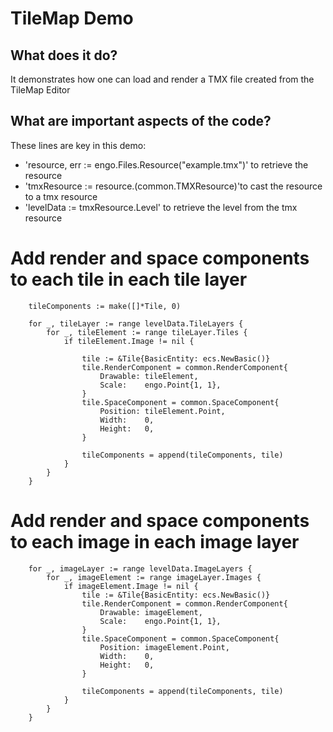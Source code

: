 # TileMap Demo

## What does it do?
It demonstrates how one can load and render a TMX file created from the TileMap Editor  

## What are important aspects of the code?
These lines are key in this demo:

* 'resource, err := engo.Files.Resource("example.tmx")' to retrieve the resource
* 'tmxResource := resource.(common.TMXResource)'to cast the resource to a tmx resource
* 'levelData := tmxResource.Level' to retrieve the level from the tmx resource

# Add render and space components to each tile in each tile layer
```
    tileComponents := make([]*Tile, 0)

    for _, tileLayer := range levelData.TileLayers {
        for _, tileElement := range tileLayer.Tiles {
            if tileElement.Image != nil {

                tile := &Tile{BasicEntity: ecs.NewBasic()}
                tile.RenderComponent = common.RenderComponent{
                    Drawable: tileElement,
                    Scale:    engo.Point{1, 1},
                }
                tile.SpaceComponent = common.SpaceComponent{
                    Position: tileElement.Point,
                    Width:    0,
                    Height:   0,
                }

                tileComponents = append(tileComponents, tile)
            }
        }
    }
```

# Add render and space components to each image in each image layer
```
    for _, imageLayer := range levelData.ImageLayers {
        for _, imageElement := range imageLayer.Images {
            if imageElement.Image != nil {
                tile := &Tile{BasicEntity: ecs.NewBasic()}
                tile.RenderComponent = common.RenderComponent{
                    Drawable: imageElement,
                    Scale:    engo.Point{1, 1},
                }
                tile.SpaceComponent = common.SpaceComponent{
                    Position: imageElement.Point,
                    Width:    0,
                    Height:   0,
                }

                tileComponents = append(tileComponents, tile)
            }
        }
    }
```
